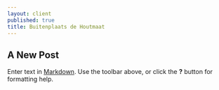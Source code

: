 ```yaml
---
layout: client
published: true
title: Buitenplaats de Houtmaat
---
```


## A New Post

Enter text in [Markdown](http://daringfireball.net/projects/markdown/). Use the toolbar above, or click the **?** button for formatting help.
